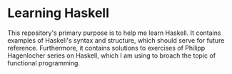 # Learning Haskell
This repository's primary purpose is to help me learn Haskell. It contains examples of Haskell's syntax and structure, which should serve for future reference. Furthermore, it contains solutions to exercises of Philipp Hagenlocher series on Haskell, which I am using to broach the topic of functional programming.